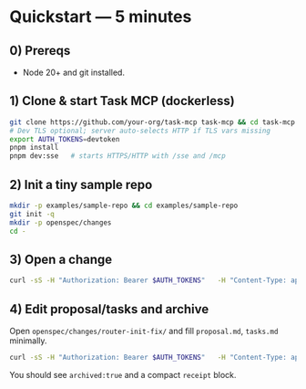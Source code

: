 # Quickstart — 5 minutes

## 0) Prereqs
- Node 20+ and git installed.

## 1) Clone & start Task MCP (dockerless)
```bash
git clone https://github.com/your-org/task-mcp task-mcp && cd task-mcp
# Dev TLS optional; server auto‑selects HTTP if TLS vars missing
export AUTH_TOKENS=devtoken
pnpm install
pnpm dev:sse   # starts HTTPS/HTTP with /sse and /mcp
```

## 2) Init a tiny sample repo
```bash
mkdir -p examples/sample-repo && cd examples/sample-repo
git init -q
mkdir -p openspec/changes
cd -
```

## 3) Open a change
```bash
curl -sS -H "Authorization: Bearer $AUTH_TOKENS"   -H "Content-Type: application/json"   -X POST http://localhost:8443/mcp   -d '{"tool":"change.open","input":{"title":"router-init-fix","slug":"router-init-fix","rationale":"demo"}}' | sed -n '1,5p'
```

## 4) Edit proposal/tasks and archive
Open `openspec/changes/router-init-fix/` and fill `proposal.md`, `tasks.md` minimally.

```bash
curl -sS -H "Authorization: Bearer $AUTH_TOKENS"   -H "Content-Type: application/json"   -X POST http://localhost:8443/mcp   -d '{"tool":"change.archive","input":{"slug":"router-init-fix"}}' | sed -n '1,20p'
```

You should see `archived:true` and a compact `receipt` block.
